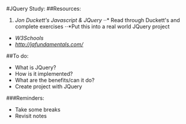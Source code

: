 #JQuery Study:
##Resources:
1. *Jon Duckett's Javascript & JQuery*
⋅⋅* Read through Duckett's and complete exercises
⋅⋅*Put this into a real world JQuery project 
* *W3Schools*
* *http://jqfundamentals.com/*

##To do:
- What is JQuery?
- How is it implemented?
- What are the benefits/can it do?
- Create project with JQuery

###Reminders:
* Take some breaks
* Revisit notes


